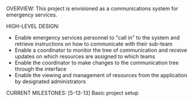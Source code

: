 OVERVIEW:
    This project is envisioned as a communications system for emergency services.

HIGH-LEVEL DESIGN:
   - Enable emergency services personnel to "call in" to the system and retrieve instructions on how to communicate with their sub-team
   - Enable a coordinator to monitor the tree of communication and receive updates on which resources are assigned to which teams
   - Enable the coordinator to make changes to the communication tree through the interface
   - Enable the viewing and management of resources from the application by designated administrators


CURRENT MILESTONES:
   [5-13-13] Basic project setup
